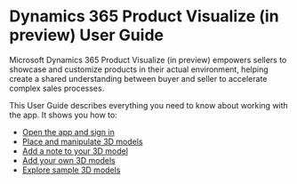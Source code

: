 

# Dynamics 365 Product Visualize (in preview) User Guide

Microsoft Dynamics 365 Product Visualize (in preview) empowers sellers to showcase and customize products in their actual environment, 
helping create a shared understanding between buyer and seller to accelerate complex sales processes.

This User Guide describes everything you need to know about working with the app. It shows you how to:

- [Open the app and sign in](sign-in.md)<br>
- [Place and manipulate 3D models](manipulate-models.md)<br>
- [Add a note to your 3D model](add-note.md)<br>
- [Add your own 3D models](add-model.md)<br>
- [Explore sample 3D models](explore-samples.md)

